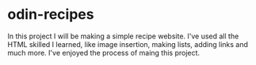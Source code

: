 # odin-recipes
In this project I will be making a simple recipe website.
I've used all the HTML skilled I learned, like image insertion, making lists, adding links and much more.
I've enjoyed the process of maing this project.
